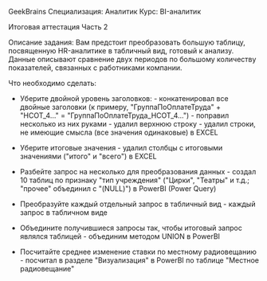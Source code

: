 GeekBrains
Специализация: Аналитик
Курс: BI-аналитик

Итоговая аттестация
Часть 2

Описание задания:
Вам предстоит преобразовать большую таблицу, посвященную HR-аналитике в табличный вид, готовый к анализу.
Данные описывают сравнение двух периодов по большому количеству показателей, связанных с работниками компании.


Что необходимо сделать:

- Уберите двойной уровень заголовков:
        - конкатенировал все двойные заголовки (к примеру, "ГруппаПоОплатеТруда" + "НСОТ_4..." = "ГруппаПоОплатеТруда_НСОТ_4...")
        - поправил несколько из них руками
        - удалил верхнюю строку
        - удалил строки, не имеющие смысла (все значения одинаковые)
              в EXCEL
  
- Уберите итоговые значения
        - удалил столбцы с итоговыми значениями ("итого" и "всего")
              в EXCEL
  
- Разбейте запрос на несколько для преобразования данных
        - создал 10 таблиц по признаку "тип учреждения" ("Цирки", "Театры" и т.д.; "прочее" объединил с "(NULL)")
              в PowerBI (Power Query)

- Преобразуйте каждый отдельный запрос в табличный вид
        - каждый запрос в табличном виде
  
- Объедините получившиеся запросы так, чтобы итоговый запрос являлся таблицей
        - объединим методом UNION в PowerBI
  
- Посчитайте среднее изменение ставки по местному радиовещанию
        - посчитал в разделе "Визуализация" в PowerBI по таблице "Местное радиовещание" 
